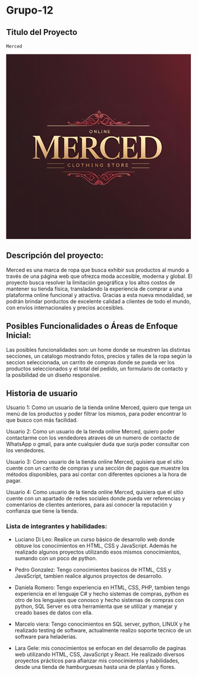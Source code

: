 # Grupo-12

## Titulo del Proyecto
    Merced

<img src="Logo_Merced.jpg">

## Descripción del proyecto:
Merced es una marca de ropa que busca exhibir sus productos al mundo a través de una página web que ofrezca moda accesible, moderna y global. El proyecto busca resolver la limitación geográfica y los altos costos de mantener su tienda física, transladando la experiencia de comprar a una plataforma online funcional y atractiva. Gracias a esta nueva mnodalidad, se podrán brindar porductos de excelente calidad a clientes de todo el mundo, con envíos internacionales y precios accesibles.


## Posibles Funcionalidades o Áreas de Enfoque Inicial:

Las posibles funcionalidades son:  un home donde se muestren las distintas secciones, un catalogo mostrando fotos, precios y talles de la ropa según la seccion seleccionada, un carrito de compras donde se pueda ver los productos seleccionados y el total del pedido, un formulario de contacto y la posibilidad de un diseño responsive.


## Historia de usuario

Usuario 1: Como un usuario de la tienda online Merced, quiero que tenga un menú de los productos y poder filtrar los mismos, para poder encontrar lo que busco con más facilidad.

Usuario 2: Como un usuario de la tienda online Merced, quiero poder contactarme con los vendedores atraves de un numero de contacto de WhatsApp o gmail, para ante cualquier duda que surja poder consultar con los vendedores.  

Usuario 3: Como usuario de la tienda online Merced, quisiera que el sitio cuente con un carrito de compras y una sección de pagos que muestre los métodos disponibles, para así contar con diferentes opciones a la hora de pagar.

Usuario 4: Como usuario de la tienda online Merced, quisiera que el sitio cuente con un apartado de redes sociales donde pueda ver referencias y comentarios de clientes anteriores, para así conocer la reputación y confianza que tiene la tienda.


### Lista de integrantes y habilidades:
- Luciano Di Leo: Realice un curso básico de desarrollo web donde obtuve los conocimientos en HTML, CSS y JavaScript. Además he realizado algunos proyectos utilizando esos mismos conocimientos, sumando con un poco de python. 

- Pedro Gonzalez: Tengo conocimientos basicos de HTML, CSS y JavaScript, tambien realice algunos proyectos de desarrollo.

- Daniela Romero: Tengo experiencia en HTML, CSS, PHP, tambien tengo experiencia en el lenguaje C# y hecho sistemas de compras, python es otro de los lenguajes que conosco y hecho sistemas de compras con python, SQL Server es otra herramienta que se utilizar y manejar y creado bases de datos con ella.

- Marcelo viera: Tengo conocimientos en SQL server, python, LINUX y he realizado testing de software, actualmente realizo soporte tecnico de un software para heladerias.

- Lara Gele: mis conocimientos se enfocan en del desarrollo de paginas web utilizando HTML, CSS, JavaScript y React. He realizado diversos proyectos prácticos para afianzar mis conocimientos y habilidades, desde una tienda de hamburguesas hasta una de plantas y flores.